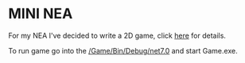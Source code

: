# MINI NEA

For my NEA I've decided to write a 2D game, click [here](https://github.com/WolfDen133/MiniNEA/blob/main/Game/Docs/MiniNEA%20Documentation.md) for details.

To run game go into the [/Game/Bin/Debug/net7.0](https://github.com/WolfDen133/MiniNEA/tree/main/Game/bin/Debug/net7.0) and start Game.exe.
